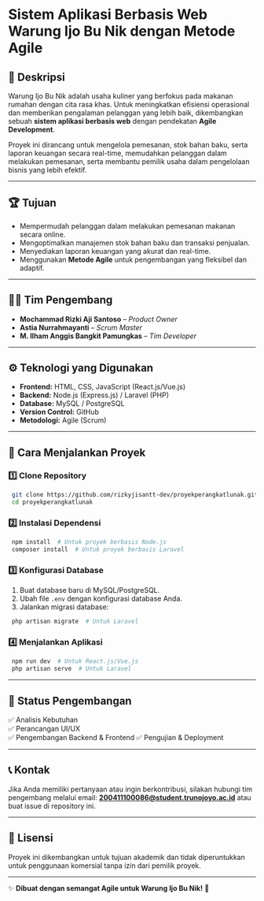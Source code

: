 # Sistem Aplikasi Berbasis Web Warung Ijo Bu Nik dengan Metode Agile

## 📌 Deskripsi
Warung Ijo Bu Nik adalah usaha kuliner yang berfokus pada makanan rumahan dengan cita rasa khas. Untuk meningkatkan efisiensi operasional dan memberikan pengalaman pelanggan yang lebih baik, dikembangkan sebuah **sistem aplikasi berbasis web** dengan pendekatan **Agile Development**.

Proyek ini dirancang untuk mengelola pemesanan, stok bahan baku, serta laporan keuangan secara real-time, memudahkan pelanggan dalam melakukan pemesanan, serta membantu pemilik usaha dalam pengelolaan bisnis yang lebih efektif.

---

## 🏆 Tujuan
- Mempermudah pelanggan dalam melakukan pemesanan makanan secara online.
- Mengoptimalkan manajemen stok bahan baku dan transaksi penjualan.
- Menyediakan laporan keuangan yang akurat dan real-time.
- Menggunakan **Metode Agile** untuk pengembangan yang fleksibel dan adaptif.

---

## 👨‍💻 Tim Pengembang
- **Mochammad Rizki Aji Santoso** – *Product Owner*
- **Astia Nurrahmayanti** – *Scrum Master*
- **M. Ilham Anggis Bangkit Pamungkas** – *Tim Developer*

---

## ⚙️ Teknologi yang Digunakan
- **Frontend:** HTML, CSS, JavaScript (React.js/Vue.js)
- **Backend:** Node.js (Express.js) / Laravel (PHP)
- **Database:** MySQL / PostgreSQL
- **Version Control:** GitHub
- **Metodologi:** Agile (Scrum)

---

## 🚀 Cara Menjalankan Proyek
### 1️⃣ Clone Repository
```bash
 git clone https://github.com/rizkyjisantt-dev/proyekperangkatlunak.git
 cd proyekperangkatlunak
```

### 2️⃣ Instalasi Dependensi
```bash
 npm install  # Untuk proyek berbasis Node.js
 composer install  # Untuk proyek berbasis Laravel
```

### 3️⃣ Konfigurasi Database
1. Buat database baru di MySQL/PostgreSQL.
2. Ubah file `.env` dengan konfigurasi database Anda.
3. Jalankan migrasi database:
```bash
 php artisan migrate  # Untuk Laravel
```

### 4️⃣ Menjalankan Aplikasi
```bash
 npm run dev  # Untuk React.js/Vue.js
 php artisan serve  # Untuk Laravel
```
  
---

## 📌 Status Pengembangan
✅ Analisis Kebutuhan  
✅ Perancangan UI/UX  
✅ Pengembangan Backend & Frontend 
✅ Pengujian & Deployment

---

## 📞 Kontak
Jika Anda memiliki pertanyaan atau ingin berkontribusi, silakan hubungi tim pengembang melalui email: **200411100086@student.trunojoyo.ac.id** atau buat issue di repository ini.

---

## 📜 Lisensi
Proyek ini dikembangkan untuk tujuan akademik dan tidak diperuntukkan untuk penggunaan komersial tanpa izin dari pemilik proyek.

---
✨ **Dibuat dengan semangat Agile untuk Warung Ijo Bu Nik!** 🚀


